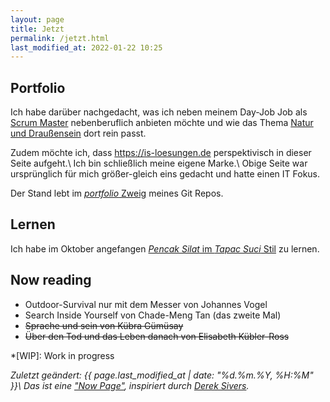 ```yaml
---
layout: page
title: Jetzt
permalink: /jetzt.html
last_modified_at: 2022-01-22 10:25
---
```

## Portfolio

Ich habe darüber nachgedacht, 
was ich neben meinem Day-Job Job als [Scrum Master](/tags/scrum-master/) 
nebenberuflich anbieten möchte und wie das Thema [Natur und Draußensein](/tags/draussen/) dort rein passt.

Zudem möchte ich, dass <https://is-loesungen.de> perspektivisch in dieser Seite aufgeht.\\
Ich bin schließlich meine eigene Marke.\\
Obige Seite war ursprünglich für mich größer-gleich eins gedacht und hatte einen IT Fokus.

Der Stand lebt im [*portfolio* Zweig](
https://github.com/fl3a/florian.latzel.io/tree/portfolio) 
meines Git Repos.

## Lernen

Ich habe im Oktober angefangen [*Pencak Silat* im *Tapac Suci* Stil](https://www.tapak-suci.de/) zu lernen.

## Now reading

- Outdoor-Survival nur mit dem Messer von Johannes Vogel
- Search Inside Yourself von Chade-Meng Tan (das zweite Mal)
- ~~Sprache und sein von Kübra Gümüsay~~ 
- ~~Über den Tod und das Leben danach von Elisabeth Kübler-Ross~~

*[WIP]: Work in progress

*Zuletzt geändert: {{ page.last_modified_at | date: "%d.%m.%Y, %H:%M" }}\\
Das ist eine ["Now Page"](https://nownownow.com/about), 
inspiriert durch [Derek Sivers](https://sive.rs/).*

